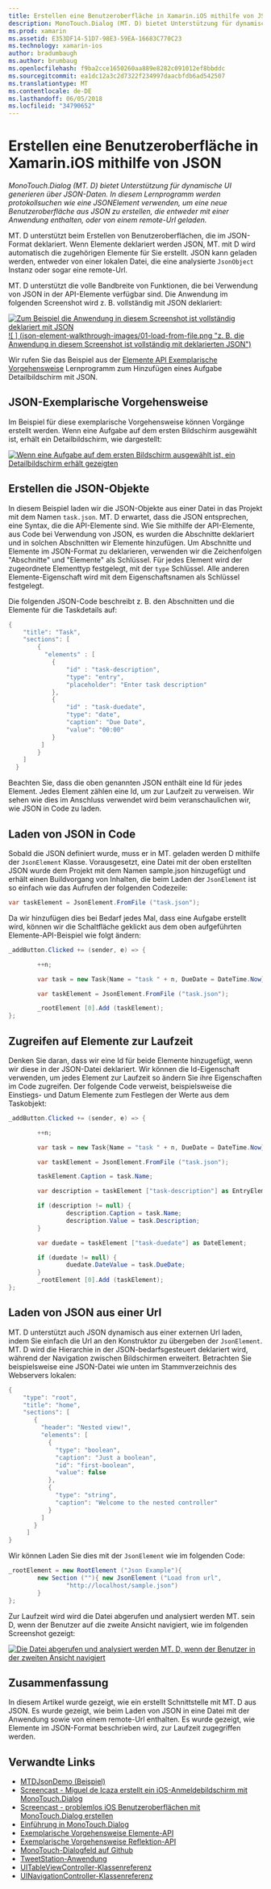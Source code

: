 ```yaml
---
title: Erstellen eine Benutzeroberfläche in Xamarin.iOS mithilfe von JSON
description: MonoTouch.Dialog (MT. D) bietet Unterstützung für dynamische UI generieren über JSON-Daten. In diesem Lernprogramm werden protokollsuchen wie eine JSONElement verwenden, um eine neue Benutzeroberfläche aus JSON zu erstellen, die entweder mit einer Anwendung enthalten, oder von einem remote-Url geladen.
ms.prod: xamarin
ms.assetid: E353DF14-51D7-98E3-59EA-16683C770C23
ms.technology: xamarin-ios
author: bradumbaugh
ms.author: brumbaug
ms.openlocfilehash: f9ba2cce1650260aa889e8282c091012ef8bbddc
ms.sourcegitcommit: ea1dc12a3c2d7322f234997daacbfdb6ad542507
ms.translationtype: MT
ms.contentlocale: de-DE
ms.lasthandoff: 06/05/2018
ms.locfileid: "34790652"
---
```

# <a name="using-json-to-create-a-user-interface-in-xamarinios"></a>Erstellen eine Benutzeroberfläche in Xamarin.iOS mithilfe von JSON

_MonoTouch.Dialog (MT. D) bietet Unterstützung für dynamische UI generieren über JSON-Daten. In diesem Lernprogramm werden protokollsuchen wie eine JSONElement verwenden, um eine neue Benutzeroberfläche aus JSON zu erstellen, die entweder mit einer Anwendung enthalten, oder von einem remote-Url geladen._

MT. D unterstützt beim Erstellen von Benutzeroberflächen, die im JSON-Format deklariert. Wenn Elemente deklariert werden JSON, MT. mit D wird automatisch die zugehörigen Elemente für Sie erstellt. JSON kann geladen werden, entweder von einer lokalen Datei, die eine analysierte `JsonObject` Instanz oder sogar eine remote-Url.

MT. D unterstützt die volle Bandbreite von Funktionen, die bei Verwendung von JSON in der API-Elemente verfügbar sind. Die Anwendung im folgenden Screenshot wird z. B. vollständig mit JSON deklariert:

[![](json-element-walkthrough-images/01-load-from-file.png "Zum Beispiel die Anwendung in diesem Screenshot ist vollständig deklariert mit JSON") ](json-element-walkthrough-images/01-load-from-file.png#lightbox) [ ![ ] (json-element-walkthrough-images/01-load-from-file.png "z. B. die Anwendung in diesem Screenshot ist vollständig mit deklarierten JSON")](json-element-walkthrough-images/01-load-from-file.png#lightbox)

Wir rufen Sie das Beispiel aus der [Elemente API Exemplarische Vorgehensweise](~/ios/user-interface/monotouch.dialog/elements-api-walkthrough.md) Lernprogramm zum Hinzufügen eines Aufgabe Detailbildschirm mit JSON.

## <a name="json-walkthrough"></a>JSON-Exemplarische Vorgehensweise

Im Beispiel für diese exemplarische Vorgehensweise können Vorgänge erstellt werden. Wenn eine Aufgabe auf dem ersten Bildschirm ausgewählt ist, erhält ein Detailbildschirm, wie dargestellt:

 [![](json-element-walkthrough-images/03-task-list.png "Wenn eine Aufgabe auf dem ersten Bildschirm ausgewählt ist, ein Detailbildschirm erhält gezeigten")](json-element-walkthrough-images/03-task-list.png#lightbox)

## <a name="creating-the-json"></a>Erstellen die JSON-Objekte

In diesem Beispiel laden wir die JSON-Objekte aus einer Datei in das Projekt mit dem Namen `task.json`. MT. D erwartet, dass die JSON entsprechen, eine Syntax, die die API-Elemente sind. Wie Sie mithilfe der API-Elemente, aus Code bei Verwendung von JSON, es wurden die Abschnitte deklariert und in solchen Abschnitten wir Elemente hinzufügen. Um Abschnitte und Elemente im JSON-Format zu deklarieren, verwenden wir die Zeichenfolgen "Abschnitte" und "Elemente" als Schlüssel. Für jedes Element wird der zugeordnete Elementtyp festgelegt, mit der `type` Schlüssel. Alle anderen Elemente-Eigenschaft wird mit dem Eigenschaftsnamen als Schlüssel festgelegt.

Die folgenden JSON-Code beschreibt z. B. den Abschnitten und die Elemente für die Taskdetails auf:

```csharp
{
    "title": "Task",
    "sections": [
        {
          "elements" : [
            {
                "id" : "task-description",
                "type": "entry",
                "placeholder": "Enter task description"
            },
            {
                "id" : "task-duedate",
                "type": "date",
                "caption": "Due Date",
                "value": "00:00"
            }
         ]
        }
    ]
  }
```

Beachten Sie, dass die oben genannten JSON enthält eine Id für jedes Element. Jedes Element zählen eine Id, um zur Laufzeit zu verweisen. Wir sehen wie dies im Anschluss verwendet wird beim veranschaulichen wir, wie JSON in Code zu laden.

 <a name="Loading_the_JSON_in_Code" />


## <a name="loading-the-json-in-code"></a>Laden von JSON in Code

Sobald die JSON definiert wurde, muss er in MT. geladen werden D mithilfe der `JsonElement` Klasse. Vorausgesetzt, eine Datei mit der oben erstellten JSON wurde dem Projekt mit dem Namen sample.json hinzugefügt und erhält einen Buildvorgang von Inhalten, die beim Laden der `JsonElement` ist so einfach wie das Aufrufen der folgenden Codezeile:

```csharp
var taskElement = JsonElement.FromFile ("task.json");
```

Da wir hinzufügen dies bei Bedarf jedes Mal, dass eine Aufgabe erstellt wird, können wir die Schaltfläche geklickt aus dem oben aufgeführten Elemente-API-Beispiel wie folgt ändern:

```csharp
_addButton.Clicked += (sender, e) => {

        ++n;

        var task = new Task{Name = "task " + n, DueDate = DateTime.Now};

        var taskElement = JsonElement.FromFile ("task.json");

        _rootElement [0].Add (taskElement);
};
```

 <a name="Accessing_Elements_at_Runtime" />


## <a name="accessing-elements-at-runtime"></a>Zugreifen auf Elemente zur Laufzeit

Denken Sie daran, dass wir eine Id für beide Elemente hinzugefügt, wenn wir diese in der JSON-Datei deklariert. Wir können die Id-Eigenschaft verwenden, um jedes Element zur Laufzeit so ändern Sie ihre Eigenschaften im Code zugreifen. Der folgende Code verweist, beispielsweise die Einstiegs- und Datum Elemente zum Festlegen der Werte aus dem Taskobjekt:

```csharp
_addButton.Clicked += (sender, e) => {

        ++n;

        var task = new Task{Name = "task " + n, DueDate = DateTime.Now};

        var taskElement = JsonElement.FromFile ("task.json");

        taskElement.Caption = task.Name;

        var description = taskElement ["task-description"] as EntryElement;

        if (description != null) {
                description.Caption = task.Name;
                description.Value = task.Description;       
        }

        var duedate = taskElement ["task-duedate"] as DateElement;

        if (duedate != null) {                
                duedate.DateValue = task.DueDate;
        }
        _rootElement [0].Add (taskElement);
};
```

 <a name="Loading_JSON_from_a_Url" />


## <a name="loading-json-from-a-url"></a>Laden von JSON aus einer Url

MT. D unterstützt auch JSON dynamisch aus einer externen Url laden, indem Sie einfach die Url an den Konstruktor zu übergeben der `JsonElement`. MT. D wird die Hierarchie in der JSON-bedarfsgesteuert deklariert wird, während der Navigation zwischen Bildschirmen erweitert. Betrachten Sie beispielsweise eine JSON-Datei wie unten im Stammverzeichnis des Webservers lokalen:

```csharp
{
    "type": "root",
    "title": "home",
    "sections": [
       {
         "header": "Nested view!",
         "elements": [
           {
             "type": "boolean",
             "caption": "Just a boolean",
             "id": "first-boolean",
             "value": false
           },
           {
             "type": "string",
             "caption": "Welcome to the nested controller"
           }
         ]
       }
     ]
}
```

Wir können Laden Sie dies mit der `JsonElement` wie im folgenden Code:

```csharp
_rootElement = new RootElement ("Json Example"){
        new Section (""){ new JsonElement ("Load from url",
                "http://localhost/sample.json")
        }
};
```

Zur Laufzeit wird wird die Datei abgerufen und analysiert werden MT. sein D, wenn der Benutzer auf die zweite Ansicht navigiert, wie im folgenden Screenshot gezeigt:

 [![](json-element-walkthrough-images/04-json-web-example.png "Die Datei abgerufen und analysiert werden MT. D, wenn der Benutzer in der zweiten Ansicht navigiert")](json-element-walkthrough-images/04-json-web-example.png#lightbox)

 <a name="Summary" />


## <a name="summary"></a>Zusammenfassung

In diesem Artikel wurde gezeigt, wie ein erstellt Schnittstelle mit MT. D aus JSON. Es wurde gezeigt, wie beim Laden von JSON in eine Datei mit der Anwendung sowie von einem remote-Url enthalten. Es wurde gezeigt, wie Elemente im JSON-Format beschrieben wird, zur Laufzeit zugegriffen werden.


## <a name="related-links"></a>Verwandte Links

- [MTDJsonDemo (Beispiel)](https://developer.xamarin.com/samples/MTDJsonDemo/)
- [Screencast - Miguel de Icaza erstellt ein iOS-Anmeldebildschirm mit MonoTouch.Dialog](http://youtu.be/3butqB1EG0c)
- [Screencast - problemlos iOS Benutzeroberflächen mit MonoTouch.Dialog erstellen](http://youtu.be/j7OC5r8ZkYg)
- [Einführung in MonoTouch.Dialog](~/ios/user-interface/monotouch.dialog/index.md)
- [Exemplarische Vorgehensweise Elemente-API](~/ios/user-interface/monotouch.dialog/elements-api-walkthrough.md)
- [Exemplarische Vorgehensweise Reflektion-API](~/ios/user-interface/monotouch.dialog/reflection-api-walkthrough.md)
- [MonoTouch-Dialogfeld auf Github](https://github.com/migueldeicaza/MonoTouch.Dialog)
- [TweetStation-Anwendung](https://github.com/migueldeicaza/TweetStation)
- [UITableViewController-Klassenreferenz](http://developer.apple.com/library/ios/#DOCUMENTATION/UIKit/Reference/UITableViewController_Class/Reference/Reference.html)
- [UINavigationController-Klassenreferenz](http://developer.apple.com/library/ios/#documentation/UIKit/Reference/UINavigationController_Class/Reference/Reference.html)
